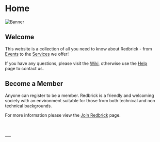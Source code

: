 # Home

![Banner](https://cdn.dcuclubs.ie/user_files/gallery/10102/d79e3e32f66e5afb679a04a8105f8283.jpg)

## Welcome

This website is a collection of all you need to know about Redbrick - from [Events](/events/) to the [Services](/services/) we offer!

If you have any questions, please visit the [Wiki](https://wiki.redbrick.dcu.ie/), otherwise use the [Help](/help/) page to contact us.

## Become a Member

Anyone can register to be a member. Redbrick is a friendly and welcoming society with an environment suitable for those from both technical and non technical backgrounds.

For more information please view the [Join Redbrick](/join/) page.

<br>
<br>
___

